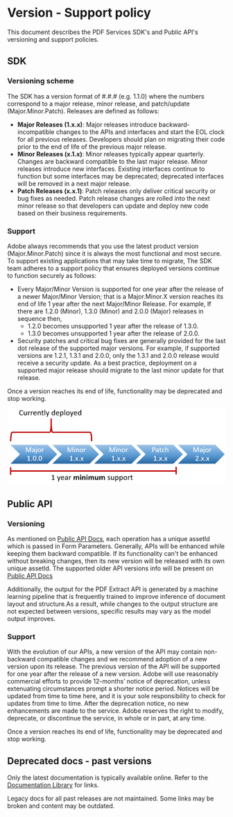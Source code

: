 # Version - Support policy

This document describes the PDF Services SDK's and Public API's
versioning and support policies.

## SDK

### Versioning scheme

The SDK has a version format of \#.\#.\# (e.g. 1.1.0) where the numbers
correspond to a major release, minor release, and patch/update
(Major.Minor.Patch). Releases are defined as follows:

-   **Major Releases (1.x.x)**: Major releases introduce
    backward-incompatible changes to the APIs and interfaces and start
    the EOL clock for all previous releases. Developers should plan on
    migrating their code prior to the end of life of the previous major
    release.
-   **Minor Releases (x.1.x)**: Minor releases typically appear
    quarterly. Changes are backward compatible to the last major
    release. Minor releases introduce new interfaces. Existing
    interfaces continue to function but some interfaces may be
    deprecated; deprecated interfaces will be removed in a next major
    release.
-   **Patch Releases (x.x.1)**: Patch releases only deliver critical
    security or bug fixes as needed. Patch release changes are rolled
    into the next minor release so that developers can update and deploy
    new code based on their business requirements.

### Support

Adobe always recommends that you use the latest product version
(Major.Minor.Patch) since it is always the most functional and most
secure. To support existing applications that may take time to migrate,
The SDK team adheres to a support policy that ensures deployed versions
continue to function securely as follows:

-   Every Major/Minor Version is supported for one year after the
    release of a newer Major/Minor Version; that is a Major.Minor.X
    version reaches its end of life 1 year after the next Major/Minor
    Release. For example, If there are 1.2.0 (Minor), 1.3.0 (Minor) and
    2.0.0 (Major) releases in sequence then,
    -   1.2.0 becomes unsupported 1 year after the release of 1.3.0.
    -   1.3.0 becomes unsupported 1 year after the release of 2.0.0.
-   Security patches and critical bug fixes are generally provided for
    the last dot release of the supported major versions. For example,
    if supported versions are 1.2.1, 1.3.1 and 2.0.0, only the 1.3.1 and
    2.0.0 release would receive a security update. As a best practice,
    deployment on a supported major release should migrate to the last
    minor update for that release.

<InlineAlert slots="text" variant="warning" />

Once a version reaches its end of life, functionality may be deprecated and stop working.

![image](../images/support1.png)

## Public API

### Versioning

As mentioned on [Public API
Docs](https://documentcloud.adobe.com/document-services/index.html),
each operation has a unique assetId which is passed in Form Parameters.
Generally, APIs will be enhanced while keeping them backward compatible.
If its functionality can't be enhanced without breaking changes, then
its new version will be released with its own unique assetId. The
supported older API versions info will be present on [Public API
Docs](https://documentcloud.adobe.com/document-services/index.html)

Additionally, the output for the PDF Extract API is generated by a
machine learning pipeline that is frequently trained to improve
inference of document layout and structure.As a result, while changes to
the output structure are not expected between versions, specific results
may vary as the model output improves.

### Support

With the evolution of our APIs, a new version of the API may contain
non-backward compatible changes and we recommend adoption of a new
version upon its release. The previous version of the API will be
supported for one year after the release of a new version. Adobe will
use reasonably commercial efforts to provide 12-months’ notice of
deprecation, unless extenuating circumstances prompt a shorter notice
period. Notices will be updated from time to time here, and it is your
sole responsibility to check for updates from time to time. After the
deprecation notice, no new enhancements are made to the service. Adobe
reserves the right to modify, deprecate, or discontinue the service, in
whole or in part, at any time.

<InlineAlert slots="text" variant="warning" />

Once a version reaches its end of life, functionality may be deprecated and stop working.

## Deprecated docs - past versions

Only the latest documentation is typically available online. Refer to
the [Documentation Library](./releasenotes.md#documentation-library) for links.

<InlineAlert slots="text" variant="warning" />

Legacy docs for all past releases are not maintained. Some links may be broken and content may be outdated.
